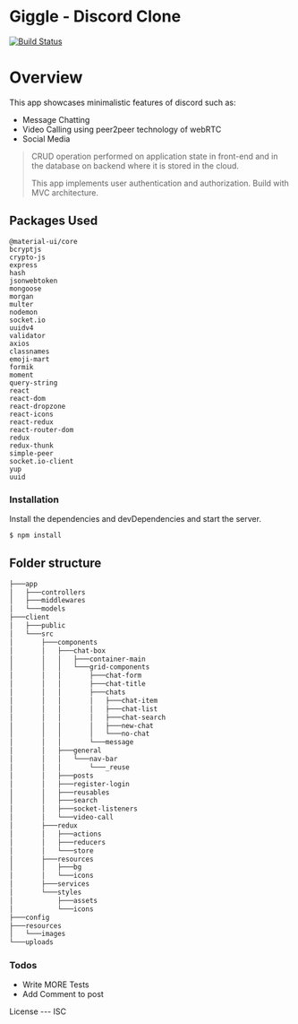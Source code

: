 # Giggle - Discord Clone
[![Build Status](https://img.shields.io/badge/build-deployed-success)](https://giggle-app.herokuapp.com/)
# Overview
This app showcases minimalistic features of discord such as: 
  - Message Chatting
  - Video Calling using peer2peer technology of webRTC
  - Social Media 

> CRUD operation performed on application state in front-end
> and in the database on backend where it is stored in the cloud.
> 
> This app implements user authentication and authorization.
> Build with MVC architecture.

## Packages Used
    @material-ui/core
    bcryptjs 
    crypto-js
    express
    hash
    jsonwebtoken
    mongoose
    morgan
    multer
    nodemon
    socket.io
    uuidv4
    validator
    axios
    classnames
    emoji-mart
    formik
    moment
    query-string
    react
    react-dom
    react-dropzone
    react-icons
    react-redux
    react-router-dom
    redux
    redux-thunk
    simple-peer
    socket.io-client
    yup
    uuid

### Installation
Install the dependencies and devDependencies and start the server.

```sh
$ npm install
```

## Folder structure

```bash
├───app
│   ├───controllers
│   ├───middlewares
│   └───models
├───client
│   ├───public
│   └───src
│       ├───components
│       │   ├───chat-box
│       │   │   ├───container-main
│       │   │   └───grid-components
│       │   │       ├───chat-form
│       │   │       ├───chat-title
│       │   │       ├───chats
│       │   │       │   ├───chat-item
│       │   │       │   ├───chat-list
│       │   │       │   ├───chat-search
│       │   │       │   ├───new-chat
│       │   │       │   └───no-chat
│       │   │       └───message
│       │   ├───general
│       │   │   └───nav-bar
│       │   │       └───_reuse
│       │   ├───posts
│       │   ├───register-login
│       │   ├───reusables
│       │   ├───search
│       │   ├───socket-listeners
│       │   └───video-call
│       ├───redux
│       │   ├───actions
│       │   ├───reducers
│       │   └───store
│       ├───resources
│       │   ├───bg
│       │   └───icons
│       ├───services
│       └───styles
│           ├───assets
│           └───icons
├───config
├───resources
│   └───images
└───uploads
```
### Todos

 - Write MORE Tests
 - Add Comment to post 

License
--- ISC

